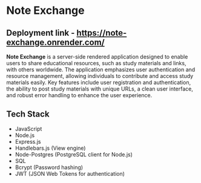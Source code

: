 # Note Exchange
## Deployment link - https://note-exchange.onrender.com/
**Note Exchange** is a server-side rendered application designed to enable users to share educational resources, such as study materials and links, with others worldwide. The application emphasizes user authentication and resource management, allowing individuals to contribute and access study materials easily. Key features include user registration and authentication, the ability to post study materials with unique URLs, a clean user interface, and robust error handling to enhance the user experience.

## Tech Stack

- JavaScript
- Node.js
- Express.js
- Handlebars.js (View engine)
- Node-Postgres (PostgreSQL client for Node.js)
- SQL
- Bcrypt (Password hashing)
- JWT (JSON Web Tokens for authentication)
